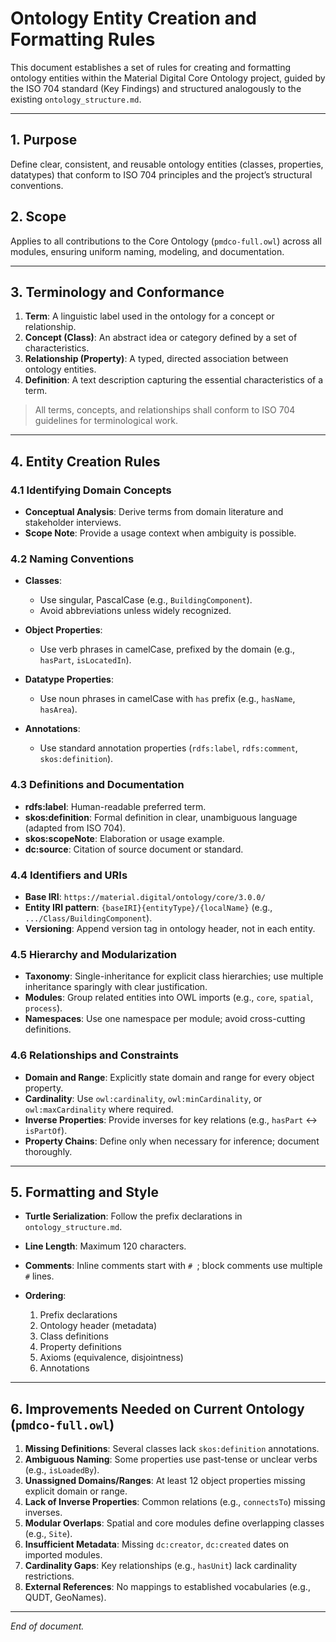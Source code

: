# Ontology Entity Creation and Formatting Rules

This document establishes a set of rules for creating and formatting ontology entities within the Material Digital Core Ontology project, guided by the ISO 704 standard (Key Findings) and structured analogously to the existing `ontology_structure.md`.

---

## 1. Purpose

Define clear, consistent, and reusable ontology entities (classes, properties, datatypes) that conform to ISO 704 principles and the project’s structural conventions.

## 2. Scope

Applies to all contributions to the Core Ontology (`pmdco-full.owl`) across all modules, ensuring uniform naming, modeling, and documentation.

---

## 3. Terminology and Conformance

1. **Term**: A linguistic label used in the ontology for a concept or relationship.
2. **Concept (Class)**: An abstract idea or category defined by a set of characteristics.
3. **Relationship (Property)**: A typed, directed association between ontology entities.
4. **Definition**: A text description capturing the essential characteristics of a term.

> All terms, concepts, and relationships shall conform to ISO 704 guidelines for terminological work.

---

## 4. Entity Creation Rules

### 4.1 Identifying Domain Concepts

* **Conceptual Analysis**: Derive terms from domain literature and stakeholder interviews.
* **Scope Note**: Provide a usage context when ambiguity is possible.

### 4.2 Naming Conventions

* **Classes**:

  * Use singular, PascalCase (e.g., `BuildingComponent`).
  * Avoid abbreviations unless widely recognized.
* **Object Properties**:

  * Use verb phrases in camelCase, prefixed by the domain (e.g., `hasPart`, `isLocatedIn`).
* **Datatype Properties**:

  * Use noun phrases in camelCase with `has` prefix (e.g., `hasName`, `hasArea`).
* **Annotations**:

  * Use standard annotation properties (`rdfs:label`, `rdfs:comment`, `skos:definition`).

### 4.3 Definitions and Documentation

* **rdfs\:label**: Human-readable preferred term.
* **skos\:definition**: Formal definition in clear, unambiguous language (adapted from ISO 704).
* **skos\:scopeNote**: Elaboration or usage example.
* **dc\:source**: Citation of source document or standard.

### 4.4 Identifiers and URIs

* **Base IRI**: `https://material.digital/ontology/core/3.0.0/`
* **Entity IRI pattern**: `{baseIRI}{entityType}/{localName}` (e.g., `.../Class/BuildingComponent`).
* **Versioning**: Append version tag in ontology header, not in each entity.

### 4.5 Hierarchy and Modularization

* **Taxonomy**: Single-inheritance for explicit class hierarchies; use multiple inheritance sparingly with clear justification.
* **Modules**: Group related entities into OWL imports (e.g., `core`, `spatial`, `process`).
* **Namespaces**: Use one namespace per module; avoid cross-cutting definitions.

### 4.6 Relationships and Constraints

* **Domain and Range**: Explicitly state domain and range for every object property.
* **Cardinality**: Use `owl:cardinality`, `owl:minCardinality`, or `owl:maxCardinality` where required.
* **Inverse Properties**: Provide inverses for key relations (e.g., `hasPart` ↔ `isPartOf`).
* **Property Chains**: Define only when necessary for inference; document thoroughly.

---

## 5. Formatting and Style

* **Turtle Serialization**: Follow the prefix declarations in `ontology_structure.md`.
* **Line Length**: Maximum 120 characters.
* **Comments**: Inline comments start with `# `; block comments use multiple `#` lines.
* **Ordering**:

  1. Prefix declarations
  2. Ontology header (metadata)
  3. Class definitions
  4. Property definitions
  5. Axioms (equivalence, disjointness)
  6. Annotations

---

## 6. Improvements Needed on Current Ontology (`pmdco-full.owl`)

1. **Missing Definitions**: Several classes lack `skos:definition` annotations.
2. **Ambiguous Naming**: Some properties use past-tense or unclear verbs (e.g., `isLoadedBy`).
3. **Unassigned Domains/Ranges**: At least 12 object properties missing explicit domain or range.
4. **Lack of Inverse Properties**: Common relations (e.g., `connectsTo`) missing inverses.
5. **Modular Overlaps**: Spatial and core modules define overlapping classes (e.g., `Site`).
6. **Insufficient Metadata**: Missing `dc:creator`, `dc:created` dates on imported modules.
7. **Cardinality Gaps**: Key relationships (e.g., `hasUnit`) lack cardinality restrictions.
8. **External References**: No mappings to established vocabularies (e.g., QUDT, GeoNames).

---

*End of document.*
